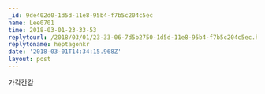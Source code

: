 ```yaml
---
_id: 9de402d0-1d5d-11e8-95b4-f7b5c204c5ec
name: Lee0701
time: 2018-03-01-23-33-53
replytourl: /2018/03/01/23-33-06-7d5b2750-1d5d-11e8-95b4-f7b5c204c5ec.html
replytoname: heptagonkr
date: '2018-03-01T14:34:15.968Z'
layout: post
---
```

가각간갇
